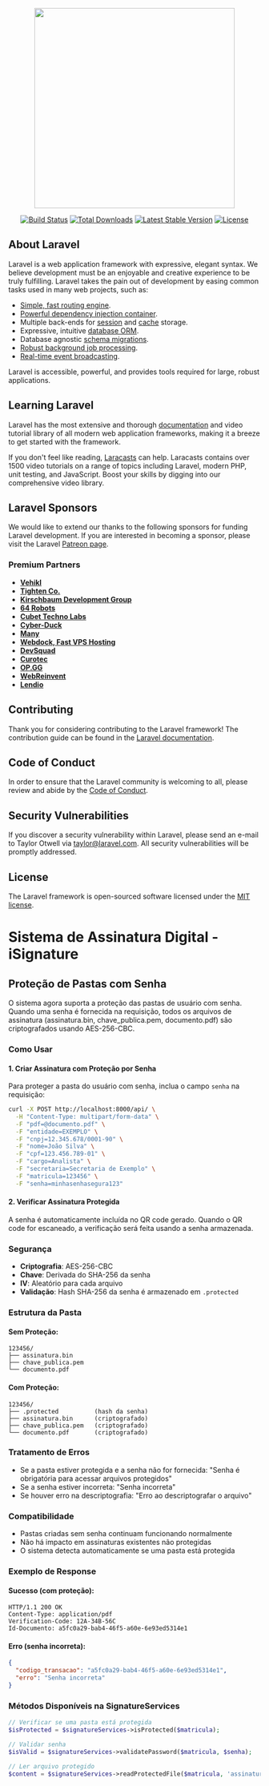 <p align="center"><a href="https://laravel.com" target="_blank"><img src="https://raw.githubusercontent.com/laravel/art/master/logo-lockup/5%20SVG/2%20CMYK/1%20Full%20Color/laravel-logolockup-cmyk-red.svg" width="400"></a></p>

<p align="center">
<a href="https://travis-ci.org/laravel/framework"><img src="https://travis-ci.org/laravel/framework.svg" alt="Build Status"></a>
<a href="https://packagist.org/packages/laravel/framework"><img src="https://img.shields.io/packagist/dt/laravel/framework" alt="Total Downloads"></a>
<a href="https://packagist.org/packages/laravel/framework"><img src="https://img.shields.io/packagist/v/laravel/framework" alt="Latest Stable Version"></a>
<a href="https://packagist.org/packages/laravel/framework"><img src="https://img.shields.io/packagist/l/laravel/framework" alt="License"></a>
</p>

## About Laravel

Laravel is a web application framework with expressive, elegant syntax. We believe development must be an enjoyable and creative experience to be truly fulfilling. Laravel takes the pain out of development by easing common tasks used in many web projects, such as:

- [Simple, fast routing engine](https://laravel.com/docs/routing).
- [Powerful dependency injection container](https://laravel.com/docs/container).
- Multiple back-ends for [session](https://laravel.com/docs/session) and [cache](https://laravel.com/docs/cache) storage.
- Expressive, intuitive [database ORM](https://laravel.com/docs/eloquent).
- Database agnostic [schema migrations](https://laravel.com/docs/migrations).
- [Robust background job processing](https://laravel.com/docs/queues).
- [Real-time event broadcasting](https://laravel.com/docs/broadcasting).

Laravel is accessible, powerful, and provides tools required for large, robust applications.

## Learning Laravel

Laravel has the most extensive and thorough [documentation](https://laravel.com/docs) and video tutorial library of all modern web application frameworks, making it a breeze to get started with the framework.

If you don't feel like reading, [Laracasts](https://laracasts.com) can help. Laracasts contains over 1500 video tutorials on a range of topics including Laravel, modern PHP, unit testing, and JavaScript. Boost your skills by digging into our comprehensive video library.

## Laravel Sponsors

We would like to extend our thanks to the following sponsors for funding Laravel development. If you are interested in becoming a sponsor, please visit the Laravel [Patreon page](https://patreon.com/taylorotwell).

### Premium Partners

- **[Vehikl](https://vehikl.com/)**
- **[Tighten Co.](https://tighten.co)**
- **[Kirschbaum Development Group](https://kirschbaumdevelopment.com)**
- **[64 Robots](https://64robots.com)**
- **[Cubet Techno Labs](https://cubettech.com)**
- **[Cyber-Duck](https://cyber-duck.co.uk)**
- **[Many](https://www.many.co.uk)**
- **[Webdock, Fast VPS Hosting](https://www.webdock.io/en)**
- **[DevSquad](https://devsquad.com)**
- **[Curotec](https://www.curotec.com/services/technologies/laravel/)**
- **[OP.GG](https://op.gg)**
- **[WebReinvent](https://webreinvent.com/?utm_source=laravel&utm_medium=github&utm_campaign=patreon-sponsors)**
- **[Lendio](https://lendio.com)**

## Contributing

Thank you for considering contributing to the Laravel framework! The contribution guide can be found in the [Laravel documentation](https://laravel.com/docs/contributions).

## Code of Conduct

In order to ensure that the Laravel community is welcoming to all, please review and abide by the [Code of Conduct](https://laravel.com/docs/contributions#code-of-conduct).

## Security Vulnerabilities

If you discover a security vulnerability within Laravel, please send an e-mail to Taylor Otwell via [taylor@laravel.com](mailto:taylor@laravel.com). All security vulnerabilities will be promptly addressed.

## License

The Laravel framework is open-sourced software licensed under the [MIT license](https://opensource.org/licenses/MIT).

# Sistema de Assinatura Digital - iSignature

## Proteção de Pastas com Senha

O sistema agora suporta a proteção das pastas de usuário com senha. Quando uma senha é fornecida na requisição, todos os arquivos de assinatura (assinatura.bin, chave_publica.pem, documento.pdf) são criptografados usando AES-256-CBC.

### Como Usar

#### 1. Criar Assinatura com Proteção por Senha

Para proteger a pasta do usuário com senha, inclua o campo `senha` na requisição:

```bash
curl -X POST http://localhost:8000/api/ \
  -H "Content-Type: multipart/form-data" \
  -F "pdf=@documento.pdf" \
  -F "entidade=EXEMPLO" \
  -F "cnpj=12.345.678/0001-90" \
  -F "nome=João Silva" \
  -F "cpf=123.456.789-01" \
  -F "cargo=Analista" \
  -F "secretaria=Secretaria de Exemplo" \
  -F "matricula=123456" \
  -F "senha=minhasenhasegura123"
```

#### 2. Verificar Assinatura Protegida

A senha é automaticamente incluída no QR code gerado. Quando o QR code for escaneado, a verificação será feita usando a senha armazenada.

### Segurança

- **Criptografia**: AES-256-CBC
- **Chave**: Derivada do SHA-256 da senha
- **IV**: Aleatório para cada arquivo
- **Validação**: Hash SHA-256 da senha é armazenado em `.protected`

### Estrutura da Pasta

#### Sem Proteção:
```
123456/
├── assinatura.bin
├── chave_publica.pem
└── documento.pdf
```

#### Com Proteção:
```
123456/
├── .protected          (hash da senha)
├── assinatura.bin      (criptografado)
├── chave_publica.pem   (criptografado)
└── documento.pdf       (criptografado)
```

### Tratamento de Erros

- Se a pasta estiver protegida e a senha não for fornecida: "Senha é obrigatória para acessar arquivos protegidos"
- Se a senha estiver incorreta: "Senha incorreta"
- Se houver erro na descriptografia: "Erro ao descriptografar o arquivo"

### Compatibilidade

- Pastas criadas sem senha continuam funcionando normalmente
- Não há impacto em assinaturas existentes não protegidas
- O sistema detecta automaticamente se uma pasta está protegida

### Exemplo de Response

#### Sucesso (com proteção):
```http
HTTP/1.1 200 OK
Content-Type: application/pdf
Verification-Code: 12A-34B-56C
Id-Documento: a5fc0a29-bab4-46f5-a60e-6e93ed5314e1
```

#### Erro (senha incorreta):
```json
{
  "codigo_transacao": "a5fc0a29-bab4-46f5-a60e-6e93ed5314e1",
  "erro": "Senha incorreta"
}
```

### Métodos Disponíveis na SignatureServices

```php
// Verificar se uma pasta está protegida
$isProtected = $signatureServices->isProtected($matricula);

// Validar senha
$isValid = $signatureServices->validatePassword($matricula, $senha);

// Ler arquivo protegido
$content = $signatureServices->readProtectedFile($matricula, 'assinatura.bin', $senha);
```
